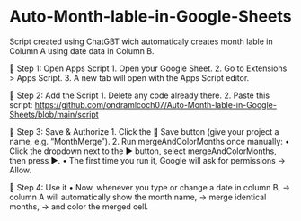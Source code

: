 # Auto-Month-lable-in-Google-Sheets
Script created using ChatGBT wich automaticaly creates month lable in Column A using date data in Column B. 

🔹 Step 1: Open Apps Script
	1.	Open your Google Sheet.
	2.	Go to Extensions > Apps Script.
	3.	A new tab will open with the Apps Script editor.

🔹 Step 2: Add the Script
	1.	Delete any code already there.
	2.	Paste this script:
 https://github.com/ondramlcoch07/Auto-Month-lable-in-Google-Sheets/blob/main/script

 🔹 Step 3: Save & Authorize
	1.	Click the 💾 Save button (give your project a name, e.g. “MonthMerge”).
	2.	Run mergeAndColorMonths once manually:
	•	Click the dropdown next to the ▶️ button, select mergeAndColorMonths, then press ▶️.
	•	The first time you run it, Google will ask for permissions → Allow.

🔹 Step 4: Use it
	•	Now, whenever you type or change a date in column B,
→ column A will automatically show the month name,
→ merge identical months,
→ and color the merged cell.
